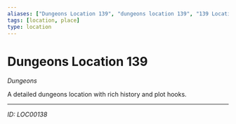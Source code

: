 ```yaml
---
aliases: ["Dungeons Location 139", "dungeons location 139", "139 Location Dungeons"]
tags: [location, place]
type: location
---
```


# Dungeons Location 139

*Dungeons*

A detailed dungeons location with rich history and plot hooks.

---
*ID: LOC00138*